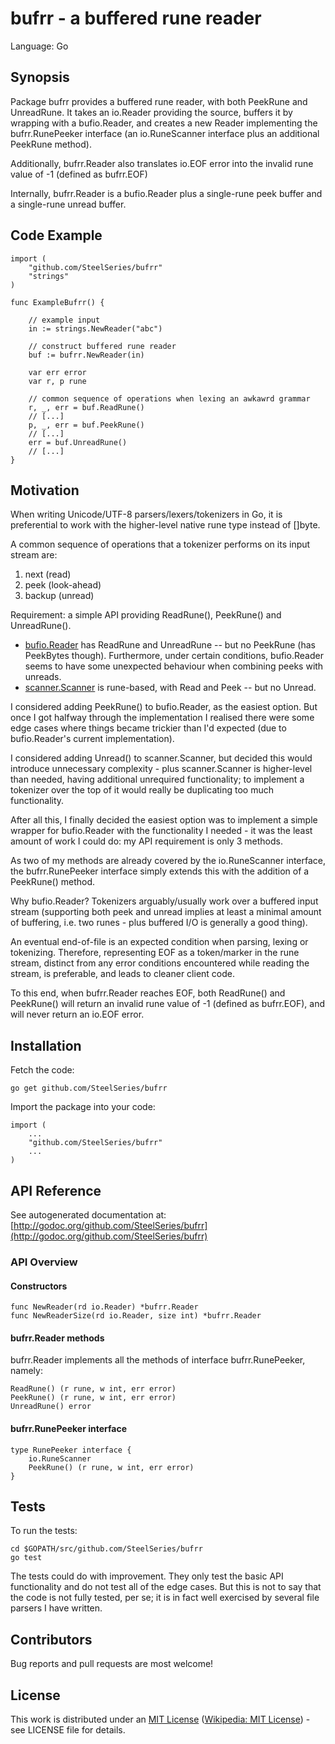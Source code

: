 # bufrr - a buffered rune reader

Language: Go

## Synopsis

Package bufrr provides a buffered rune reader, with both PeekRune and UnreadRune. It takes an io.Reader providing the source, buffers it by wrapping with a bufio.Reader, and creates a new Reader implementing the bufrr.RunePeeker interface (an io.RuneScanner interface plus an additional PeekRune method).

Additionally, bufrr.Reader also translates io.EOF error into the invalid rune value of -1 (defined as bufrr.EOF)

Internally, bufrr.Reader is a bufio.Reader plus a single-rune peek buffer and a single-rune unread buffer.

## Code Example

	import (
		"github.com/SteelSeries/bufrr"
		"strings"
	)

	func ExampleBufrr() {

		// example input
		in := strings.NewReader("abc")

		// construct buffered rune reader
		buf := bufrr.NewReader(in)

		var err error
		var r, p rune

		// common sequence of operations when lexing an awkawrd grammar
		r, _, err = buf.ReadRune()
		// [...]
		p, _, err = buf.PeekRune()
		// [...]
		err = buf.UnreadRune()
		// [...]
	}

## Motivation

When writing Unicode/UTF-8 parsers/lexers/tokenizers in Go, it is preferential to work with the higher-level native rune type instead of []byte.

A common sequence of operations that a tokenizer performs on its input stream are:

1. next (read)
2. peek (look-ahead)
3. backup (unread)

Requirement: a simple API providing ReadRune(), PeekRune() and UnreadRune().

- [bufio.Reader](http://golang.org/pkg/bufio/) has ReadRune and UnreadRune -- but no PeekRune (has PeekBytes though). Furthermore, under certain conditions, bufio.Reader seems to have some unexpected behaviour when combining peeks with unreads.
- [scanner.Scanner](http://golang.org/pkg/text/scanner/) is rune-based, with Read and Peek -- but no Unread.

I considered adding PeekRune() to bufio.Reader, as the easiest option. But once I got halfway through the implementation I realised there were some edge cases where things became trickier than I'd expected (due to bufio.Reader's current implementation).

I considered adding Unread() to scanner.Scanner, but decided this would introduce unnecessary complexity - plus scanner.Scanner is higher-level than needed, having additional unrequired functionality; to implement a tokenizer over the top of it would really be duplicating too much functionality.

After all this, I finally decided the easiest option was to implement a simple wrapper for bufio.Reader with the functionality I needed - it was the least amount of work I could do: my API requirement is only 3 methods.

As two of my methods are already covered by the io.RuneScanner interface, the bufrr.RunePeeker interface simply extends this with the addition of a PeekRune() method.

Why bufio.Reader? Tokenizers arguably/usually work over a buffered input stream (supporting both peek and unread implies at least a minimal amount of buffering, i.e. two runes - plus buffered I/O is generally a good thing).

An eventual end-of-file is an expected condition when parsing, lexing or tokenizing. Therefore, representing EOF as a token/marker in the rune stream, distinct from any error conditions encountered while reading the stream, is preferable, and leads to cleaner client code.

To this end, when bufrr.Reader reaches EOF, both ReadRune() and PeekRune() will return an invalid rune value of -1 (defined as bufrr.EOF), and will never return an io.EOF error.

## Installation

Fetch the code:

	go get github.com/SteelSeries/bufrr

Import the package into your code:

	import (
		...
		"github.com/SteelSeries/bufrr"
		...
	)

## API Reference

See autogenerated documentation at: [http://godoc.org/github.com/SteelSeries/bufrr](http://godoc.org/github.com/SteelSeries/bufrr)

### API Overview

#### Constructors

	func NewReader(rd io.Reader) *bufrr.Reader
	func NewReaderSize(rd io.Reader, size int) *bufrr.Reader

#### bufrr.Reader methods

bufrr.Reader implements all the methods of interface bufrr.RunePeeker, namely:

	ReadRune() (r rune, w int, err error)
	PeekRune() (r rune, w int, err error)
	UnreadRune() error

#### bufrr.RunePeeker interface

	type RunePeeker interface {
		io.RuneScanner
		PeekRune() (r rune, w int, err error)
	}

## Tests

To run the tests:

	cd $GOPATH/src/github.com/SteelSeries/bufrr
	go test

The tests could do with improvement. They only test the basic API functionality and do not test all of the edge cases. But this is not to say that the code is not fully tested, per se; it is in fact well exercised by several file parsers I have written.

## Contributors

Bug reports and pull requests are most welcome!

## License

This work is distributed under an [MIT License](http://opensource.org/licenses/mit-license.php) ([Wikipedia: MIT License](http://en.wikipedia.org/wiki/MIT_License)) - see LICENSE file for details.
